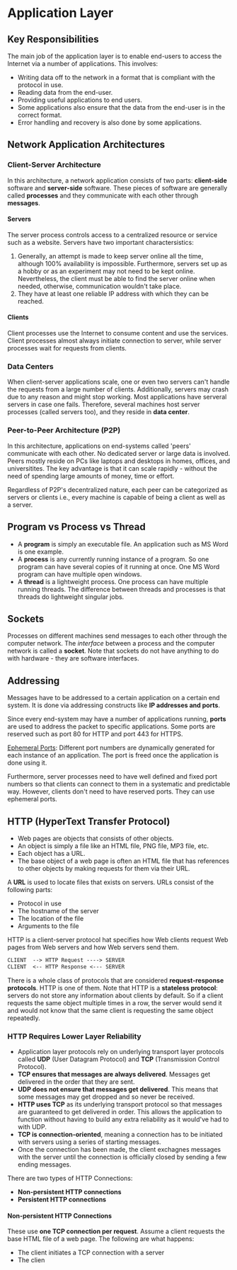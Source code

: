 # Application Layer

## Key Responsibilities

The main job of the application layer is to enable end-users to access the Internet via a number of applications. This involves:

- Writing data off to the network in a format that is compliant with the protocol in use.
- Reading data from the end-user.
- Providing useful applications to end users.
- Some applications also ensure that the data from the end-user is in the correct format.
- Error handling and recovery is also done by some applications.

## Network Application Architectures

### Client-Server Architecture

In this architecture, a network application consists of two parts: **client-side** software and **server-side** software. These pieces of software are generally called **processes** and they communicate with each other through **messages**.

#### Servers

The server process controls access to a centralized resource or service such as a website. Servers have two important charactersistics:

1. Generally, an attempt is made to keep server online all the time, although 100% availability is impossible. Furthermore, servers set up as a hobby or as an experiment may not need to be kept online. Nevertheless, the client must be able to find the server online when needed, otherwise, communication wouldn't take place.
2. They have at least one reliable IP address with which they can be reached.

#### Clients

Client processes use the Internet to consume content and use the services. Client processes almost always initiate connection to server, while server processes wait for requests from clients.

### Data Centers

When client-server applications scale, one or even two servers can't handle the requests from a large number of clients. Additionally, servers may crash due to any reason and might stop working. Most applications have serveral servers in case one fails. Therefore, several machines host server processes (called servers too), and they reside in **data center**.

### Peer-to-Peer Architecture (P2P)

In this architecture, applications on end-systems called 'peers' communicate with each other. No dedicated server or large data is involved. Peers mostly reside on PCs like laptops and desktops in homes, offices, and universitites. The key advantage is that it can scale rapidly - without the need of spending large amounts of money, time or effort.

Regardless of P2P's decentralized nature, each peer can be categorized as servers or clients i.e., every machine is capable of being a client as well as a server.

## Program vs Process vs Thread

- A **program** is simply an executable file. An application such as MS Word is one example.
- A **process** is any currently running instance of a program. So one program can have several copies of it running at once. One MS Word program can have multiple open windows.
- A **thread** is a lightweight process. One process can have multiple running threads. The difference between threads and processes is that threads do lightweight singular jobs.

## Sockets

Processes on different machines send messages to each other through the computer network. The _interface_ between a process and the computer network is called a **socket**. Note that sockets do not have anything to do with hardware - they are software interfaces.

## Addressing

Messages have to be addressed to a certain application on a certain end system. It is done via addressing constructs like **IP addresses and ports**.

Since every end-system may have a number of applications running, **ports** are used to address the packet to specific applications. Some ports are reserved such as port 80 for HTTP and port 443 for HTTPS.

[Ephemeral Ports](https://en.wikipedia.org/wiki/Ephemeral_port): Different port numbers are dynamically generated for each instance of an application. The port is freed once the application is done using it.

Furthermore, server processes need to have well defined and fixed port numbers so that clients can connect to them in a systematic and predictable way. However, clients don't need to have reserved ports. They can use ephemeral ports.

## HTTP (HyperText Transfer Protocol)

- Web pages are objects that consists of other objects.
- An object is simply a file like an HTML file, PNG file, MP3 file, etc.
- Each object has a URL.
- The base object of a web page is often an HTML file that has references to other objects by making requests for them via their URL.

A **URL** is used to locate files that exists on servers. URLs consist of the following parts:

- Protocol in use
- The hostname of the server
- The location of the file
- Arguments to the file

HTTP is a client-server protocol hat specifies how Web clients request Web pages from Web servers and how Web servers send them.

```txt
CLIENT  --> HTTP Request ----> SERVER
CLIENT  <-- HTTP Response <--- SERVER
```

There is a whole class of protocols that are considered **request-response protocols**. HTTP is one of them. Note that HTTP is a **stateless protocol**: servers do not store any information about clients by default. So if a client requests the same object multiple times in a row, the server would send it and would not know that the same client is requesting the same object repeatedly.

### HTTP Requires Lower Layer Reliability

- Application layer protocols rely on underlying transport layer protocols called **UDP** (User Datagram Protocol) and **TCP** (Transmission Control Protocol).
- **TCP ensures that messages are always delivered**. Messages get delivered in the order that they are sent.
- **UDP does not ensure that messages get delivered**. This means that some messages may get dropped and so never be received.
- **HTTP uses TCP** as its underlying transport protocol so that messages are guaranteed to get delivered in order. This allows the application to function without having to build any extra reliability as it would've had to with UDP.
- **TCP is connection-oriented**, meaning a connection has to be initiated with servers using a series of starting messages.
- Once the connection has been made, the client exchagnes messages with the server until the connection is officially closed by sending a few ending messages.

There are two types of HTTP Connections:

- **Non-persistent HTTP connections**
- **Persistent HTTP connections**

#### Non-persistent HTTP Connections

These use **one TCP connection per request**. Assume a client requests the base HTML file of a web page. The following are what happens:

- The client initiates a TCP connection with a server
- The clien
